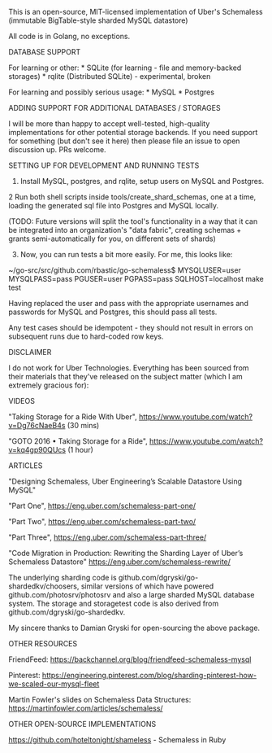 This is an open-source, MIT-licensed implementation of Uber's Schemaless
(immutable BigTable-style sharded MySQL datastore)

All code is in Golang, no exceptions.

DATABASE SUPPORT

For learning or other:
	* SQLite (for learning - file and memory-backed storages)
	* rqlite (Distributed SQLite) - experimental, broken

For learning and possibly serious usage:
	* MySQL
	* Postgres

ADDING SUPPORT FOR ADDITIONAL DATABASES / STORAGES

I will be more than happy to accept well-tested, high-quality implementations
for other potential storage backends. If you need support for something (but
don't see it here) then please file an issue to open discussion up. PRs
welcome.

SETTING UP FOR DEVELOPMENT AND RUNNING TESTS

1. Install MySQL, postgres, and rqlite, setup users on MySQL and Postgres.

2 Run both shell scripts inside tools/create_shard_schemas, one at a time,
loading the generated sql file into Postgres and MySQL locally.

(TODO: Future versions will split the tool's functionality in a way
that it can be integrated into an organization's "data fabric", creating
schemas + grants semi-automatically for you, on different sets of shards)

3. Now, you can run tests a bit more easily. For me, this looks like:

~/go-src/src/github.com/rbastic/go-schemaless$ MYSQLUSER=user MYSQLPASS=pass PGUSER=user PGPASS=pass SQLHOST=localhost make test

Having replaced the user and pass with the appropriate usernames and passwords
for MySQL and Postgres, this should pass all tests.

Any test cases should be idempotent - they should not result in errors on
subsequent runs due to hard-coded row keys.

DISCLAIMER

I do not work for Uber Technologies. Everything has been sourced from their
materials that they've released on the subject matter (which I am extremely
gracious for): 

VIDEOS

"Taking Storage for a Ride With Uber", https://www.youtube.com/watch?v=Dg76cNaeB4s (30 mins)

"GOTO 2016 • Taking Storage for a Ride", https://www.youtube.com/watch?v=kq4gp90QUcs (1 hour)

ARTICLES

"Designing Schemaless, Uber Engineering’s Scalable Datastore Using MySQL"

"Part One", https://eng.uber.com/schemaless-part-one/

"Part Two", https://eng.uber.com/schemaless-part-two/

"Part Three", https://eng.uber.com/schemaless-part-three/

"Code Migration in Production: Rewriting the Sharding Layer of Uber’s Schemaless Datastore"
https://eng.uber.com/schemaless-rewrite/

The underlying sharding code is github.com/dgryski/go-shardedkv/choosers,
similar versions of which have powered github.com/photosrv/photosrv and also a
large sharded MySQL database system. The storage and storagetest code is also
derived from github.com/dgryski/go-shardedkv.

My sincere thanks to Damian Gryski for open-sourcing the above package.

OTHER RESOURCES

FriendFeed: https://backchannel.org/blog/friendfeed-schemaless-mysql

Pinterest: https://engineering.pinterest.com/blog/sharding-pinterest-how-we-scaled-our-mysql-fleet

Martin Fowler's slides on Schemaless Data Structures: https://martinfowler.com/articles/schemaless/

OTHER OPEN-SOURCE IMPLEMENTATIONS

https://github.com/hoteltonight/shameless - Schemaless in Ruby

